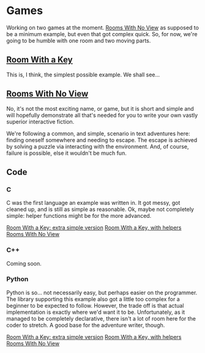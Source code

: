 # Games

Working on two games at the moment.  [Rooms With No View](https://github.com/Baavgai/ColossalCodingAdventure/tree/master/story/rooms_no_view.md) as supposed to be a minimum example, but even that got complex quick.  So, for now, we're going to be humble with one room and two moving parts.

## [Room With a Key](https://github.com/Baavgai/ColossalCodingAdventure/tree/master/story/room_key.md)

This is, I think, the simplest possible example.  We shall see...

## [Rooms With No View](https://github.com/Baavgai/ColossalCodingAdventure/tree/master/story/rooms_no_view.md)

No, it's not the most exciting name, or game, but it is short and simple and will hopefully demonstrate all that's needed for you to write your own vastly superior interactive fiction.

We're following a common, and simple, scenario in text adventures here: finding oneself somewhere and needing to escape.  The escape is achieved by solving a puzzle via interacting with the environment.  And, of course, failure is possible, else it wouldn't be much fun.

## Code

### C

C was the first language an example was written in.  It got messy, got cleaned up, and is still as simple as reasonable.  Ok, maybe not completely simple: helper functions might be for the more advanced.

[Room With a Key: extra simple version](https://github.com/Baavgai/ColossalCodingAdventure/blob/master/code/c/room_key_simple.c)
[Room With a Key, with helpers](https://github.com/Baavgai/ColossalCodingAdventure/blob/master/code/c/room_key.c)
[Rooms With No View](https://github.com/Baavgai/ColossalCodingAdventure/blob/master/code/c/rooms_no_view.c)

### C++

Coming soon.

### Python

Python is so... not necessarily easy, but perhaps easier on the programmer.  The library supporting this example also got a little too complex for a beginner to be expected to follow.  However, the trade off is that actual implementation is exactly where we'd want it to be.  Unfortunately, as it managed to be completely declarative, there isn't a lot of room here for the coder to stretch.  A good base for the adventure writer, though.

[Room With a Key: extra simple version](https://github.com/Baavgai/ColossalCodingAdventure/blob/master/code/python/room_key_simple.py)
[Room With a Key, with helpers](https://github.com/Baavgai/ColossalCodingAdventure/blob/master/code/python/room_key.py)
[Rooms With No View](https://github.com/Baavgai/ColossalCodingAdventure/blob/master/code/python/rooms_no_view.py)
